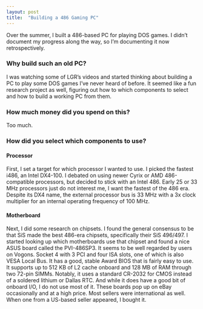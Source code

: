 ```yaml
---
layout: post
title:  "Building a 486 Gaming PC"
---
```

Over the summer, I built a 486-based PC for playing DOS games. I didn’t document my progress along the way, so I’m documenting it now retrospectively.
### Why build such an old PC?
I was watching some of LGR’s videos and started thinking about building a PC to play some DOS games I’ve never heard of before. It seemed like a fun research project as well, figuring out how to which components to select and how to build a working PC from them.
### How much money did you spend on this?
Too much.
### How did you select which components to use?
#### Processor
First, I set a target for which processor I wanted to use. I picked the fastest i486, an Intel DX4-100. I debated on using newer Cyrix or AMD 486-compatible processors, but decided to stick with an Intel 486. Early 25 or 33 MHz processors just do not interest me, I want the fastest of the 486 era. Despite its DX4 name, the external processor bus is 33 MHz with a 3x clock multiplier for an internal operating frequency of 100 MHz.

#### Motherboard
Next, I did some research on chipsets. I found the general consensus to be that SiS made the best 486-era chipsets, specifically their SiS 496/497. I started looking up which motherboards use that chipset and found a nice ASUS board called the PVI-486SP3. It seems to be well regarded by users on Vogons. Socket 4 with 3 PCI and four ISA slots, one of which is also VESA Local Bus. It has a good, stable Award BIOS that is fairly easy to use. It supports up to 512 KB of L2 cache onboard and 128 MB of RAM through two 72-pin SIMMs. Notably, it uses a standard CR-2032 for CMOS instead of a soldered lithium or Dallas RTC. And while it does have a good bit of onboard I/O, I do not use most of it. These boards pop up on eBay occasionally and at a high price. Most sellers were international as well. When one from a US-based seller appeared, I bought it.

